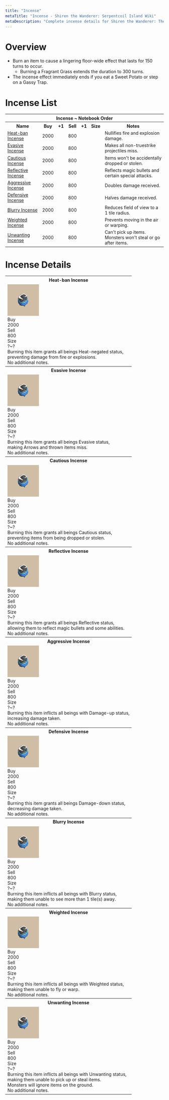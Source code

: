 ```yaml
---
title: "Incense"
metaTitle: "Incense - Shiren the Wanderer: Serpentcoil Island Wiki"
metaDescription: "Complete incense details for Shiren the Wanderer: The Mystery Dungeon of Serpentcoil Island."
---
```


# Overview

- Burn an item to cause a lingering floor-wide effect that lasts for 150 turns to occur.
    - Burning a Fragrant Grass extends the duration to 300 turns.
- The incense effect immediately ends if you eat a Sweet Potato or step on a Gassy Trap.

# Incense List

<table id="monsterList" class="pageLinksTable">
  <tr>
    <th colspan="7">Incense ~ Notebook Order</th>
  </tr>
  <tr>
    <th>Name</th>
    <th>Buy</th>
    <th>+1</th>
    <th>Sell</th>
    <th>+1</th>
    <th>Size</th>
    <th>Notes</th>
  </tr>
  <tr>
    <td class="priceTableName"><a href="#heat-ban-incense">Heat-ban Incense</a></td>
    <td>2000</td>
    <td></td>
    <td>800</td>
    <td></td>
    <td></td>
    <td class="leftText">Nullifies fire and explosion damage.</td>
  </tr>
  <tr>
    <td class="priceTableName"><a href="#evasive-incense">Evasive Incense</a></td>
    <td>2000</td>
    <td></td>
    <td>800</td>
    <td></td>
    <td></td>
    <td class="leftText">Makes all non-truestrike projectiles miss.</td>
  </tr>
  <tr>
    <td class="priceTableName"><a href="#cautious-incense">Cautious Incense</a></td>
    <td>2000</td>
    <td></td>
    <td>800</td>
    <td></td>
    <td></td>
    <td class="leftText">Items won't be accidentally dropped or stolen.</td>
  </tr>
  <tr>
    <td class="priceTableName"><a href="#reflective-incense">Reflective Incense</a></td>
    <td>2000</td>
    <td></td>
    <td>800</td>
    <td></td>
    <td></td>
    <td class="leftText">Reflects magic bullets and certain special attacks.</td>
  </tr>
  <tr>
    <td class="priceTableName"><a href="#aggressive-incense">Aggressive Incense</a></td>
    <td>2000</td>
    <td></td>
    <td>800</td>
    <td></td>
    <td></td>
    <td class="leftText">Doubles damage received.</td>
  </tr>
  <tr>
    <td class="priceTableName"><a href="#defensive-incense">Defensive Incense</a></td>
    <td>2000</td>
    <td></td>
    <td>800</td>
    <td></td>
    <td></td>
    <td class="leftText">Halves damage received.</td>
  </tr>
  <tr>
    <td class="priceTableName"><a href="#blurry-incense">Blurry Incense</a></td>
    <td>2000</td>
    <td></td>
    <td>800</td>
    <td></td>
    <td></td>
    <td class="leftText">Reduces field of view to a 1 tile radius.</td>
  </tr>
  <tr>
    <td class="priceTableName"><a href="#weighted-incense">Weighted Incense</a></td>
    <td>2000</td>
    <td></td>
    <td>800</td>
    <td></td>
    <td></td>
    <td class="leftText">Prevents moving in the air or warping.</td>
  </tr>
  <tr>
    <td class="priceTableName"><a href="#unwanting-incense">Unwanting Incense</a></td>
    <td>2000</td>
    <td></td>
    <td>800</td>
    <td></td>
    <td></td>
    <td class="leftText">Can't pick up items.<br/>Monsters won't steal or go after items.</td>
  </tr>
</table>

# Incense Details

<table class="monsterPageTable">
  <tbody>
    <tr>
      <th>
        <div class="monsterPageFlex">
          <div id="heat-ban-incense">Heat-ban Incense</div>
        </div>
      </th>
    </tr>
    <tr>
      <td>
        <div class="monsterPageFlex monster_table">
          <div>
            <img src="../images/other/incense.png"/>
          </div>
          <div>
            <div class="monsterPageFlex monster_stats">
              <div>Buy</div>
              <div>2000</div>
              <div>Sell</div>
              <div>800</div>
              <div>Size</div>
              <div>?~?</div>
            </div>
            <div class="monster_text">Burning this item grants all beings Heat-negated status,<br/>preventing damage from fire or explosions.</div>
            <div class="monster_notes">No additional notes.</div>
          </div>
        </div>
      </td>
    </tr>
    <tr>
      <th>
        <div class="monsterPageFlex">
          <div id="evasive-incense">Evasive Incense</div>
        </div>
      </th>
    </tr>
    <tr>
      <td>
        <div class="monsterPageFlex monster_table">
          <div>
            <img src="../images/other/incense.png"/>
          </div>
          <div>
            <div class="monsterPageFlex monster_stats">
              <div>Buy</div>
              <div>2000</div>
              <div>Sell</div>
              <div>800</div>
              <div>Size</div>
              <div>?~?</div>
            </div>
            <div class="monster_text">Burning this item grants all beings Evasive status,<br/>making Arrows and thrown items miss.</div>
            <div class="monster_notes">No additional notes.</div>
          </div>
        </div>
      </td>
    </tr>
    <tr>
      <th>
        <div class="monsterPageFlex">
          <div id="cautious-incense">Cautious Incense</div>
        </div>
      </th>
    </tr>
    <tr>
      <td>
        <div class="monsterPageFlex monster_table">
          <div>
            <img src="../images/other/incense.png"/>
          </div>
          <div>
            <div class="monsterPageFlex monster_stats">
              <div>Buy</div>
              <div>2000</div>
              <div>Sell</div>
              <div>800</div>
              <div>Size</div>
              <div>?~?</div>
            </div>
            <div class="monster_text">Burning this item grants all beings Cautious status,<br/>preventing items from being dropped or stolen.</div>
            <div class="monster_notes">No additional notes.</div>
          </div>
        </div>
      </td>
    </tr>
    <tr>
      <th>
        <div class="monsterPageFlex">
          <div id="reflective-incense">Reflective Incense</div>
        </div>
      </th>
    </tr>
    <tr>
      <td>
        <div class="monsterPageFlex monster_table">
          <div>
            <img src="../images/other/incense.png"/>
          </div>
          <div>
            <div class="monsterPageFlex monster_stats">
              <div>Buy</div>
              <div>2000</div>
              <div>Sell</div>
              <div>800</div>
              <div>Size</div>
              <div>?~?</div>
            </div>
            <div class="monster_text">Burning this item grants all beings Reflective status,<br/>allowing them to reflect magic bullets and some abilities.</div>
            <div class="monster_notes">No additional notes.</div>
          </div>
        </div>
      </td>
    </tr>
    <tr>
      <th>
        <div class="monsterPageFlex">
          <div id="aggressive-incense">Aggressive Incense</div>
        </div>
      </th>
    </tr>
    <tr>
      <td>
        <div class="monsterPageFlex monster_table">
          <div>
            <img src="../images/other/incense.png"/>
          </div>
          <div>
            <div class="monsterPageFlex monster_stats">
              <div>Buy</div>
              <div>2000</div>
              <div>Sell</div>
              <div>800</div>
              <div>Size</div>
              <div>?~?</div>
            </div>
            <div class="monster_text">Burning this item inflicts all beings with Damage-up status,<br/>increasing damage taken.</div>
            <div class="monster_notes">No additional notes.</div>
          </div>
        </div>
      </td>
    </tr>
    <tr>
      <th>
        <div class="monsterPageFlex">
          <div id="defensive-incense">Defensive Incense</div>
        </div>
      </th>
    </tr>
    <tr>
      <td>
        <div class="monsterPageFlex monster_table">
          <div>
            <img src="../images/other/incense.png"/>
          </div>
          <div>
            <div class="monsterPageFlex monster_stats">
              <div>Buy</div>
              <div>2000</div>
              <div>Sell</div>
              <div>800</div>
              <div>Size</div>
              <div>?~?</div>
            </div>
            <div class="monster_text">Burning this item grants all beings Damage-down status,<br/>decreasing damage taken.</div>
            <div class="monster_notes">No additional notes.</div>
          </div>
        </div>
      </td>
    </tr>
    <tr>
      <th>
        <div class="monsterPageFlex">
          <div id="blurry-incense">Blurry Incense</div>
        </div>
      </th>
    </tr>
    <tr>
      <td>
        <div class="monsterPageFlex monster_table">
          <div>
            <img src="../images/other/incense.png"/>
          </div>
          <div>
            <div class="monsterPageFlex monster_stats">
              <div>Buy</div>
              <div>2000</div>
              <div>Sell</div>
              <div>800</div>
              <div>Size</div>
              <div>?~?</div>
            </div>
            <div class="monster_text">Burning this item inflicts all beings with Blurry status,<br/>making them unable to see more than 1 tile(s) away.</div>
            <div class="monster_notes">No additional notes.</div>
          </div>
        </div>
      </td>
    </tr>
    <tr>
      <th>
        <div class="monsterPageFlex">
          <div id="weighted-incense">Weighted Incense</div>
        </div>
      </th>
    </tr>
    <tr>
      <td>
        <div class="monsterPageFlex monster_table">
          <div>
            <img src="../images/other/incense.png"/>
          </div>
          <div>
            <div class="monsterPageFlex monster_stats">
              <div>Buy</div>
              <div>2000</div>
              <div>Sell</div>
              <div>800</div>
              <div>Size</div>
              <div>?~?</div>
            </div>
            <div class="monster_text">Burning this item inflicts all beings with Weighted status,<br/>making them unable to fly or warp.</div>
            <div class="monster_notes">No additional notes.</div>
          </div>
        </div>
      </td>
    </tr>
    <tr>
      <th>
        <div class="monsterPageFlex">
          <div id="unwanting-incense">Unwanting Incense</div>
        </div>
      </th>
    </tr>
    <tr>
      <td>
        <div class="monsterPageFlex monster_table">
          <div>
            <img src="../images/other/incense.png"/>
          </div>
          <div>
            <div class="monsterPageFlex monster_stats">
              <div>Buy</div>
              <div>2000</div>
              <div>Sell</div>
              <div>800</div>
              <div>Size</div>
              <div>?~?</div>
            </div>
            <div class="monster_text">Burning this item inflicts all beings with Unwanting status,<br/>making them unable to pick up or steal items.<br/>Monsters will ignore items on the ground.</div>
            <div class="monster_notes">No additional notes.</div>
          </div>
        </div>
      </td>
    </tr>
  </tbody>
</table>
